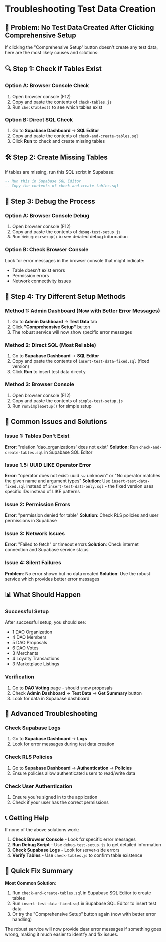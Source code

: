 # Troubleshooting Test Data Creation

## 🎯 Problem: No Test Data Created After Clicking Comprehensive Setup

If clicking the "Comprehensive Setup" button doesn't create any test data, here are the most likely causes and solutions:

## 🔍 Step 1: Check if Tables Exist

### Option A: Browser Console Check
1. Open browser console (F12)
2. Copy and paste the contents of `check-tables.js`
3. Run `checkTables()` to see which tables exist

### Option B: Direct SQL Check
1. Go to **Supabase Dashboard** → **SQL Editor**
2. Copy and paste the contents of `check-and-create-tables.sql`
3. Click **Run** to check and create missing tables

## 🛠️ Step 2: Create Missing Tables

If tables are missing, run this SQL script in Supabase:

```sql
-- Run this in Supabase SQL Editor
-- Copy the contents of check-and-create-tables.sql
```

## 🧪 Step 3: Debug the Process

### Option A: Browser Console Debug
1. Open browser console (F12)
2. Copy and paste the contents of `debug-test-setup.js`
3. Run `debugTestSetup()` to see detailed debug information

### Option B: Check Browser Console
Look for error messages in the browser console that might indicate:
- Table doesn't exist errors
- Permission errors
- Network connectivity issues

## 🚀 Step 4: Try Different Setup Methods

### Method 1: Admin Dashboard (Now with Better Error Messages)
1. Go to **Admin Dashboard** → **Test Data** tab
2. Click **"Comprehensive Setup"** button
3. The robust service will now show specific error messages

### Method 2: Direct SQL (Most Reliable)
1. Go to **Supabase Dashboard** → **SQL Editor**
2. Copy and paste the contents of `insert-test-data-fixed.sql` (fixed version)
3. Click **Run** to insert test data directly

### Method 3: Browser Console
1. Open browser console (F12)
2. Copy and paste the contents of `simple-test-setup.js`
3. Run `runSimpleSetup()` for simple setup

## 🐛 Common Issues and Solutions

### Issue 1: Tables Don't Exist
**Error**: "relation 'dao_organizations' does not exist"
**Solution**: Run `check-and-create-tables.sql` in Supabase SQL Editor

### Issue 1.5: UUID LIKE Operator Error
**Error**: "operator does not exist: uuid ~~ unknown" or "No operator matches the given name and argument types"
**Solution**: Use `insert-test-data-fixed.sql` instead of `insert-test-data-only.sql` - the fixed version uses specific IDs instead of LIKE patterns

### Issue 2: Permission Errors
**Error**: "permission denied for table"
**Solution**: Check RLS policies and user permissions in Supabase

### Issue 3: Network Issues
**Error**: "Failed to fetch" or timeout errors
**Solution**: Check internet connection and Supabase service status

### Issue 4: Silent Failures
**Problem**: No error shown but no data created
**Solution**: Use the robust service which provides better error messages

## 📊 What Should Happen

### Successful Setup
After successful setup, you should see:
- 1 DAO Organization
- 4 DAO Members
- 5 DAO Proposals
- 6 DAO Votes
- 3 Merchants
- 4 Loyalty Transactions
- 3 Marketplace Listings

### Verification
1. Go to **DAO Voting** page - should show proposals
2. Check **Admin Dashboard** → **Test Data** → **Get Summary** button
3. Look for data in Supabase dashboard

## 🔧 Advanced Troubleshooting

### Check Supabase Logs
1. Go to **Supabase Dashboard** → **Logs**
2. Look for error messages during test data creation

### Check RLS Policies
1. Go to **Supabase Dashboard** → **Authentication** → **Policies**
2. Ensure policies allow authenticated users to read/write data

### Check User Authentication
1. Ensure you're signed in to the application
2. Check if your user has the correct permissions

## 📞 Getting Help

If none of the above solutions work:

1. **Check Browser Console** - Look for specific error messages
2. **Run Debug Script** - Use `debug-test-setup.js` to get detailed information
3. **Check Supabase Logs** - Look for server-side errors
4. **Verify Tables** - Use `check-tables.js` to confirm table existence

## 🎯 Quick Fix Summary

**Most Common Solution**: 
1. Run `check-and-create-tables.sql` in Supabase SQL Editor to create tables
2. Run `insert-test-data-fixed.sql` in Supabase SQL Editor to insert test data
3. Or try the "Comprehensive Setup" button again (now with better error handling)

The robust service will now provide clear error messages if something goes wrong, making it much easier to identify and fix issues.
